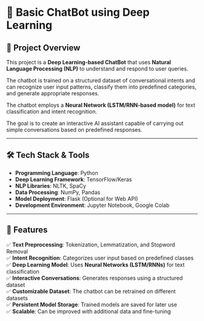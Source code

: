 # 🤖 Basic ChatBot using Deep Learning  

## 📌 Project Overview  
This project is a **Deep Learning-based ChatBot** that uses **Natural Language Processing (NLP)** to understand and respond to user queries.  

The chatbot is trained on a structured dataset of conversational intents and can recognize user input patterns, classify them into predefined categories, and generate appropriate responses.  

The chatbot employs a **Neural Network (LSTM/RNN-based model)** for text classification and intent recognition.     
 
The goal is to create an interactive AI assistant capable of carrying out simple conversations based on predefined responses.  

---

## 🛠 Tech Stack & Tools   

- **Programming Language**: Python  
- **Deep Learning Framework**: TensorFlow/Keras  
- **NLP Libraries**: NLTK, SpaCy  
- **Data Processing**: NumPy, Pandas  
- **Model Deployment**: Flask (Optional for Web API)  
- **Development Environment**: Jupyter Notebook, Google Colab  

---

## 🚀 Features  

✅ **Text Preprocessing**: Tokenization, Lemmatization, and Stopword Removal  
✅ **Intent Recognition**: Categorizes user input based on predefined classes  
✅ **Deep Learning Model**: Uses **Neural Networks (LSTM/RNNs)** for text classification  
✅ **Interactive Conversations**: Generates responses using a structured dataset  
✅ **Customizable Dataset**: The chatbot can be retrained on different datasets  
✅ **Persistent Model Storage**: Trained models are saved for later use  
✅ **Scalable**: Can be improved with additional data and fine-tuning  


  

